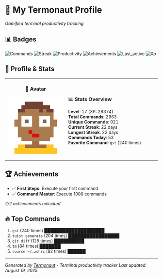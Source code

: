 # 🚀 My Termonaut Profile

*Gamified terminal productivity tracking*

## 📊 Badges

![Commands](https://img.shields.io/badge/Commands-2963-blue?style=flat-square&logo=terminal&logoColor=white) ![Streak](https://img.shields.io/badge/Streak-22+days-blue?style=flat-square&logo=terminal&logoColor=white) ![Productivity](https://img.shields.io/badge/Productivity-80.0%25-green?style=flat-square&logo=terminal&logoColor=white) ![Achievements](https://img.shields.io/badge/Achievements-5%2F10-blue?style=flat-square&logo=terminal&logoColor=white) ![Last_active](https://img.shields.io/badge/Last+Active-17h+ago-yellow?style=flat-square&logo=terminal&logoColor=white) ![Xp](https://img.shields.io/badge/XP-Level+17+%2828374%2F32400%29-blue?style=flat-square&logo=terminal&logoColor=white) 

## 🎨 Profile & Stats

<table><tr>
<td width="40%" align="center">

### 👤 Avatar

![Avatar](./avatars/92d16113f346b44989c006b24588ea12.svg)

</td>
<td width="60%">

### 📊 Stats Overview

**Level**: 17 (XP: 28374)  
**Total Commands**: 2963  
**Unique Commands**: 921  
**Current Streak**: 22 days  
**Longest Streak**: 22 days  
**Commands Today**: 53  
**Favorite Command**: `gst` (240 times)  

</td>
</tr></table>

## 🏆 Achievements

- ✅ **First Steps**: Execute your first command
- ✅ **Command Master**: Execute 1000 commands

*2/2 achievements unlocked*

## 🔥 Top Commands

1. `gst` (240 times) ████████████████████
2. `tuist generate` (204 times) █████████████████
3. `git diff` (125 times) ██████████
4. `tm` (84 times) ███████
5. `source ~/.zshrc` (82 times) ██████

---

*Generated by [Termonaut](https://github.com/oiahoon/termonaut) - Terminal productivity tracker*
*Last updated: August 19, 2025*

